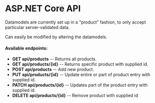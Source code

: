 # ASP.NET Core API

Datamodels are currently set up in a "product" fashion, to only accept particular server-validated data.

Can easily be modified by altering the datamodels.

#### Available endpoints:
* **GET api/products** -- Returns all products.
* **GET api/products/{id}** -- Returns specific product with supplied id.
* **POST api/products** -- Add new product.
* **PUT api/products/{id}** -- Update entire or part of product entry with supplied id.
* **PATCH api/products/{id}** -- Updates part of the product entry with supplied id.
* **DELETE api/products/{id}** -- Remove product with supplied id

#
